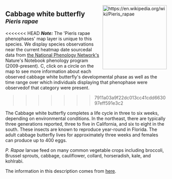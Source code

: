 
<img 
title="https://en.wikipedia.org/wiki/Pieris_rapae"
src="https://upload.wikimedia.org/wikipedia/commons/e/e7/Pieris_rapae_male.jpg" 
height="200"
class="center"
align="right">

## Cabbage white butterfly <br><sup>*Pieris rapae*</sup>

<<<<<<< HEAD
***Note:*** The 'Pieris rapae phenophases' map layer is unique to this species. We display species observations near the current heatmap date sourcedal data from [the National Phenology Network's](https://www.usanpn.org/data/observational) Nature's Notebook phenology program (2009-present). C, click on a circle on the map to see more information about each observed cabbage white butterfly's developmental phase as well as the time range over which individuals displaying that phenophase were observedof that category were present.
>>>>>>> 7911a03a9f22dc013cc41cdd663097eff591e3c2

The Cabbage white butterfly completes a life cycle in three to six weeks, depending on environmental conditions. In the northeast, there are typically three generations reported, three to five in California, and six to eight in the south. These insects are known to reproduce year-round in Florida. The adult cabbage butterfly lives for approximately three weeks and females can produce up to 400 eggs. 

*P. Rapae* larvae feed on many common vegetable crops including broccoli, Brussel sprouts, cabbage, cauliflower, collard, horseradish, kale, and kohlrabi. 


 The information in this description comes from [here](http://entnemdept.ufl.edu/Creatures/VEG/LEAF/imported_cabbageworm.htm).

<!--stackedit_data:
eyJoaXN0b3J5IjpbLTQ4Nzk1MzkzOCwxMDU2ODI0NjE5XX0=
-->